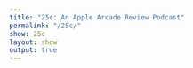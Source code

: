 ```yaml
---
title: "25¢: An Apple Arcade Review Podcast"
permalink: "/25c/"
show: 25c
layout: show
output: true
---
```

